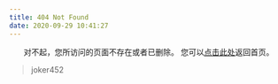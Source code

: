 ```yaml
---
title: 404 Not Found
date: 2020-09-29 10:41:27
---
```

 
<center>
对不起，您所访问的页面不存在或者已删除。
您可以<a href="https://joker452.github.io>">点击此处</a>返回首页。
</center>
 
<blockquote class="blockquote-center">
    joker452
</blockquote>